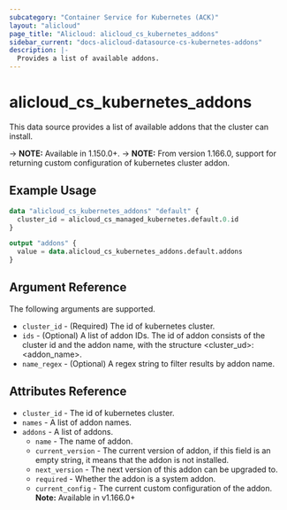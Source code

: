 ```yaml
---
subcategory: "Container Service for Kubernetes (ACK)"
layout: "alicloud"
page_title: "Alicloud: alicloud_cs_kubernetes_addons"
sidebar_current: "docs-alicloud-datasource-cs-kubernetes-addons"
description: |-
  Provides a list of available addons.
---
```


# alicloud\_cs\_kubernetes\_addons

This data source provides a list of available addons that the cluster can install.

-> **NOTE:** Available in 1.150.0+.
-> **NOTE:** From version 1.166.0, support for returning custom configuration of kubernetes cluster addon.

## Example Usage

```terraform
data "alicloud_cs_kubernetes_addons" "default" {
  cluster_id = alicloud_cs_managed_kubernetes.default.0.id
}

output "addons" {
  value = data.alicloud_cs_kubernetes_addons.default.addons
}
```

## Argument Reference

The following arguments are supported.
* `cluster_id` - (Required) The id of kubernetes cluster.
* `ids` - (Optional) A list of addon IDs. The id of addon consists of the cluster id and the addon name, with the structure <cluster_ud>:<addon_name>.
* `name_regex` - (Optional) A regex string to filter results by addon name.

## Attributes Reference

* `cluster_id` - The id of kubernetes cluster.
* `names` - A list of addon names.
* `addons` - A list of addons.
  * `name` - The name of addon. 
  * `current_version` - The current version of addon, if this field is an empty string, it means that the addon is not installed.
  * `next_version` - The next version of this addon can be upgraded to.
  * `required` - Whether the addon is a system addon.
  * `current_config` - The current custom configuration of the addon. **Note:** Available in v1.166.0+